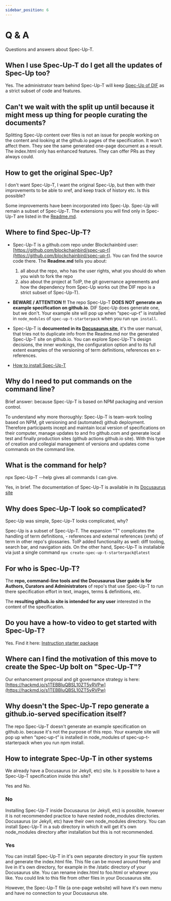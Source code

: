 ```yaml
---
sidebar_position: 6
---
```


# Q & A

Questions and answers about Spec-Up-T.

## When I use Spec-Up-T do I get all the updates of Spec-Up too?

Yes. The administrator team behind Spec-Up-T will keep [Spec-Up of DIF](https://github.com/decentralized-identity/spec-up) as a strict subset of code and features.

## Can't we wait with the split up until because it might mess up thing for people curating the documents?

Splitting Spec-Up content over files is not an issue for people working on the content and looking at the github.io pages of the specification. It won't affect them. They see the same generated one-page document as a result. The index.html only has enhanced features. They can offer PRs as they always could.

## How to get the original Spec-Up?

I don't want Spec-Up-T, I want the original Spec-Up, but then with their improvements to be able to xref, and keep track of history etc. Is this possible?

Some improvements have been incorporated into Spec-Up. Spec-Up will remain a subset of Spec-Up-T. The extensions you will find only in Spec-Up-T are listed in the [Readme.md](https://github.com/blockchainbird/spec-up-t/blob/master/readme.md#extension).

## Where to find Spec-Up-T?

- Spec-Up-T is a github.com repo under Blockchainbird user: [https://github.com/blockchainbird/spec-up-t](https://github.com/blockchainbird/spec-up-t). You can find the source code there. The **Readme.md** tells you about:

    1. all about the repo, who has the user rights, what you should do when you wish to fork the repo
    2. also about the project at ToIP, the git governance agreements and how the dependency from Spec-Up works out (the DIF repo is a strict subset of Spec-Up-T).

- **BEWARE / ATTENTION !!** The repo Spec-Up-T **DOES NOT generate an example specification on github.io**.  DIF Spec-Up does generate one, but we don't. Your example site will pop up when “spec-up-t” is installed in `node_modules` of `spec-up-t-starterpack` when you run `npm install`.

- Spec-Up-T is **documented in its [Docusaurus site](https://blockchainbird.github.io/spec-up-t-website/)**, it's the user manual, that tries not to duplicate info from the Readme.md nor the generated Spec-Up-T site on github.io.
You can explore Spec-Up-T's design decisions, the inner workings, the configuration option and to its full extent examples of the versioning of term definitions, references en x-references.

- [How to install Spec-Up-T](installation.md)

## Why do I need to put commands on the command line?

Brief answer: because Spec-Up-T is based on NPM packaging and version control.

To understand why more thoroughly: Spec-Up-T is team-work tooling based on NPM, git versioning and (automated) github deployment. Therefore participants incept and maintain local version of specifications on their computer, manage updates to and fro github.com and generate local test and finally production sites (github actions github.io site).
With this type of creation and collegial management of versions and updates come commands on the command line.

## What is the command for help?

npx Spec-Up-T --help gives all commands I can give.

Yes, in brief. The documentation of Spec-Up-T is available in its [Docusaurus site](https://blockchainbird.github.io/spec-up-t-website/)

## Why does Spec-Up-T look so complicated?

Spec-Up was simple, Spec-Up-T looks complicated, why?

Spec-Up is a subset of Spec-Up-T. The expansion "T" complicates the handling of term definitions, - references and external references (xrefs) of term in other repo's glossaries.
ToIP added functionality as well: diff tooling, search bar, and navigation aids.
On the other hand, Spec-Up-T is installable via just a single command `npx create-spec-up-t-starterpack@latest`

## For who is Spec-Up-T?

The **repo, command-line tools and the Docusaurus User guide is for Authors, Curators and Administrators** of repo's that use Spec-Up-T to run there specification effort in text, images, terms & definitions, etc.

The **resulting github.io site is intended for any user** interested in the content of the specification.

## Do you have a how-to video to get started with Spec-Up-T?

Yes. Find it here: [Instruction starter package](https://blockchainbird.github.io/spec-up-t-website/docs/installation#short-video)

## Where can I find the motivation of this move to create the Spec-Up bolt on "Spec-Up-T"?

Our enhancement proposal and git governance strategy is here: [https://hackmd.io/s1TEBBluQBSL10ZT5yRVPw](https://hackmd.io/s1TEBBluQBSL10ZT5yRVPw)

## Why doesn't the Spec-Up-T repo generate a github.io-served specification itself?

The repo Spec-Up-T doesn't generate an example specification on github.io. because it's not the purpose of this repo. Your example site will pop up when “spec-up-t” is installed in node_modules of spec-up-t-starterpack when you run npm install.

## How to integrate Spec-Up-T in other systems

We already have a Docusaurus (or Jekyll, etc) site. Is it possible to have a Spec-Up-T specification inside this site?

Yes and No.

### No

Installing Spec-Up-T inside Docusaurus (or Jekyll, etc) is possible, however it is not recommended practice to have nested node_modules directories. Docusaurus (or Jekyll, etc) have their own node_modules directory. You can install Spec-Up-T in a sub directory in which it will get it's own node_modules directory after installation but this is not recommended.

### Yes

You can install Spec-Up-T in it's own separate directory in your file system and generate the index.html file. This file can be moved around freely and live in it's own directory, for example in the /static directory of your Docusaurus site. You can rename index.html to foo.html or whatever you like. You could link to this file from other files in your Docusaurus site.

However, the Spec-Up-T file (a one-page website) will have it's own menu and have no connection to your Docusaurus site.
